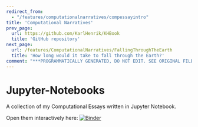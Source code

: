 ```yaml
---
redirect_from:
  - "/features/computationalnarratives/compessayintro"
title: 'Computational Narratives'
prev_page:
  url: https://github.com/KarlHenrik/KHBook
  title: 'GitHub repository'
next_page:
  url: /features/ComputationalNarratives/FallingThroughTheEarth
  title: 'How long would it take to fall through the Earth?'
comment: "***PROGRAMMATICALLY GENERATED, DO NOT EDIT. SEE ORIGINAL FILES IN /content***"
---
```

# Jupyter-Notebooks

A collection of my Computational Essays written in Jupyter Notebook.

Open them interactively here:
[![Binder](https://mybinder.org/badge_logo.svg)](https://mybinder.org/v2/gh/KarlHenrik/Computational-Essays/master)
